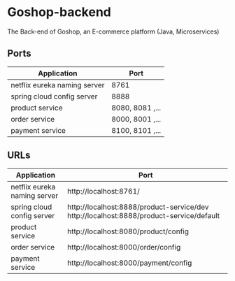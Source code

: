 # Goshop-backend
The Back-end of Goshop, an E-commerce platform (Java, Microservices)

## Ports

| Application | Port |
| --- | --- |
| netflix eureka naming server | 8761 |
| spring cloud config server | 8888 |
| product service | 8080, 8081 ,... |
| order service | 8000, 8001 ,... |
| payment service | 8100, 8101 ,... |

## URLs

| Application | Port |
| --- | --- |
| netflix eureka naming server | http://localhost:8761/ |
| spring cloud config server | http://localhost:8888/product-service/dev http://localhost:8888/product-service/default |
| product service | http://localhost:8080/product/config |
| order service | http://localhost:8000/order/config |
| payment service | http://localhost:8000/payment/config |